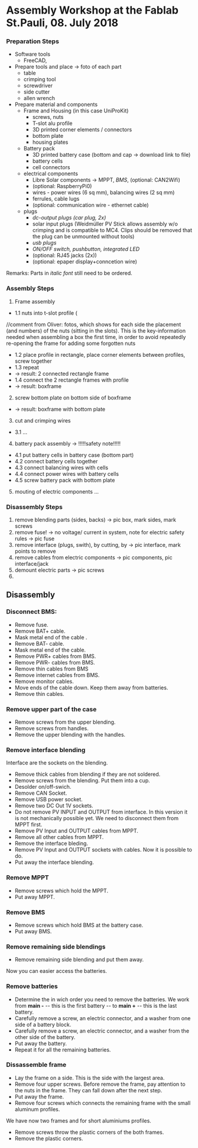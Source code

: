 # Assembly Workshop at the Fablab St.Pauli, 08. July 2018

### Preparation Steps
- Software tools
  - FreeCAD, 
- Prepare tools and place
-> foto of each part
  - table
  - crimping tool
  - screwdriver
  - side cutter
  - allen wrench
- Prepare material and components
  - Frame and Housing (in this case UniProKit)
    - screws, nuts
    - T-slot alu profile
    - 3D printed corner elements / connectors
    - bottom plate
    - housing plates
  - Battery pack
    - 3D printed battery case (bottom and cap -> download link to file)
    - battery cells
    - cell connectors
  - electrical components
    - Libre Solar components -> MPPT, *BMS*, (optional: CAN2Wifi)
    - (optional: RaspberryPi0)
    - wires - power wires (6 sq mm), balancing wires (2 sq mm)
    - ferrules, cable lugs
    - (optional: communication wire - ethernet cable)
   - plugs
     - *dc-output plugs (car plug, 2x)*
     - solar input plugs (Weidmüller PV Stick allows assembly w/o crimping and is compatible to MC4. Clips should be removed that the plug can be unmounted without tools)
     - *usb plugs*
     - *ON/OFF switch, pushbutton, integrated LED*
     - (optional: RJ45 jacks (2x))
     - (optional: epaper display+conncetion wire)

Remarks: Parts in *italic font* still need to be ordered.

### Assembly Steps
1. Frame assembly
- 1.1 nuts into t-slot profile (

//comment from Oliver: fotos, which shows for each side the placement (and numbers) of the nuts (sitting in the slots). This is the key-information needed when assembling a box the first time, in order to avoid repeatedly re-opening the frame for adding some forgotten nuts


- 1.2 place profile in rectangle, place corner elements between profiles, screw together
- 1.3 repeat 
- -> result: 2 connected rectangle frame
- 1.4 connect the 2 rectangle frames with profile
- -> result: boxframe
2. screw bottom plate on bottom side of boxframe
- -> result: boxframe with bottom plate
3. cut and crimping wires
- 3.1 ...
4. battery pack assembly -> !!!!!safety note!!!!!
- 4.1 put battery cells in battery case (bottom part)
- 4.2 connect battery cells together
- 4.3 connect balancing wires with cells
- 4.4 connect power wires with battery cells
- 4.5 screw battery pack with bottom plate
5. mouting of electric components
...

### Disassembly Steps
1. remove blending parts (sides, backs)
-> pic box, mark sides, mark screws
2. remove fuse! -> no voltage/ current in system, note for electric safety rules 
-> pic fuse
3. remove interface (plugs, swith), by cutting, by 
-> pic interface, mark points to remove
4. remove cables from electric components
-> pic components, pic interface/jack
5. demount electric parts
-> pic screws
6. 


## Disassembly ##
### Disconnect BMS:
* Remove fuse.
* Remove BAT+ cable. 
* Mask metal end of the cable .
* Remove BAT- cable.
* Mask metal end of the cable.
* Remove PWR+ cables from BMS.
* Remove PWR- cables from BMS.
* Remove thin cables from BMS
* Remove internet cables from BMS.
* Remove monitor cables.
* Move ends of the cable down. Keep them away from batteries.
* Remove thin cables.

### Remove upper part of the case
* Remove screws from the upper blending.
* Remove screws from handles.
* Remove the upper blending with the handles.

### Remove interface blending
Interface are the sockets on the blending.

* Remove thick cables from blending if they are not soldered.
* Remove screws from the blending. Put them into a cup.
* Desolder on/off-swich.
* Remove CAN Socket.
* Remove USB power socket.
* Remove two DC Out 1V sockets.
* Do not remove PV INPUT and OUTPUT from interface. In this version it is not mechanically possible yet. We need to disconnect them from MPPT first.
* Remove PV Input and OUTPUT cables from MPPT.
* Remove all other cables from MPPT.
* Remove the interface bleding.
* Remove PV Input and OUTPUT sockets with cables. Now it is possible to do.
* Put away the interface blending.

### Remove MPPT
* Remove screws which hold the MPPT.
* Put away MPPT.

### Remove BMS
* Remove screws which hold BMS at the battery case.
* Put away BMS.

### Remove remaining side blendings
* Remove remaining side blending and put them away.

Now you can easier access the batteries.

### Remove batteries
* Determine the in wich order you need to remove the batteries. We work from **main -** -- this is the first battery -- to **main +** -- this is the last battery.
* Carefully remove a screw, an electric connector, and a washer from one side of a battery block.
* Carefully remove a screw, an electric connector, and a washer from the other side of the battery.
* Put away the battery.
* Repeat it for all the remaining batteries.

### Dissassemble frame
* Lay the frame on a side. This is the side with the largest area.
* Remove four upper screws.
Before remove the frame, pay attention to the nuts in the frame. They can fall down after the next step.
* Put away the frame.
* Remove four screws which connects the remaining frame with the small aluminum profiles.

We have now two frames and for short aluminiums profiles.

* Remove screws throw the plastic corners of the both frames.
* Remove the plastic corners.

